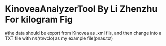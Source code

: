 # KinoveaAnalyzerTool By Li Zhenzhu  For kilogram Fig
#the data should be export from Kinovea as .xml file, and then change into a TXT file with n*n(row*clo) as my example file(pnas.txt)
